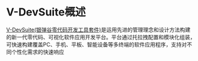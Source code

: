 # V-DevSuite概述

[V-DevSuite\(银弹谷零代码开发工具套件\)](http://www.yindangu.com)是运用先进的管理理念和设计方法构建的新一代零代码、可视化软件应用开发平台。平台通过托拉拽配置和模块化组装，可快速构建覆盖PC、手机、平板、智能设备等多终端的软件应用程序，支持对不同个性化需求的快速响应

